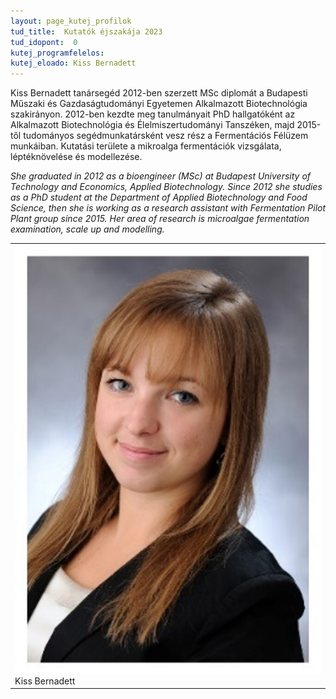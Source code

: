 ```yaml
---
layout: page_kutej_profilok
tud_title:  Kutatók éjszakája 2023
tud_idopont:  0
kutej_programfelelos: 
kutej_eloado: Kiss Bernadett
---
```


Kiss Bernadett tanársegéd 2012-ben szerzett MSc diplomát a Budapesti Műszaki és Gazdaságtudományi Egyetemen Alkalmazott Biotechnológia szakirányon. 2012-ben kezdte meg tanulmányait PhD hallgatóként az Alkalmazott Biotechnológia és Élelmiszertudományi Tanszéken, majd 2015-től tudományos segédmunkatársként vesz rész a Fermentációs Félüzem munkáiban. Kutatási területe a mikroalga fermentációk vizsgálata, léptéknövelése és modellezése.

_She graduated in 2012 as a bioengineer (MSc) at Budapest University of Technology and Economics, Applied Biotechnology. Since 2012 she studies as a PhD student at the Department of Applied Biotechnology and Food Science, then she is working as a research assistant with Fermentation Pilot Plant group since 2015. Her area of research is microalgae fermentation examination, scale up and modelling._

<table class="picture">
<tr>
<td>

<div class="gallery">
    <img src="images/Kiss_Bernadett.jpg" max-width="250" max-height="200">
  <div class="desc">Kiss Bernadett</div>
</div>

</td>
</tr>
</table>
